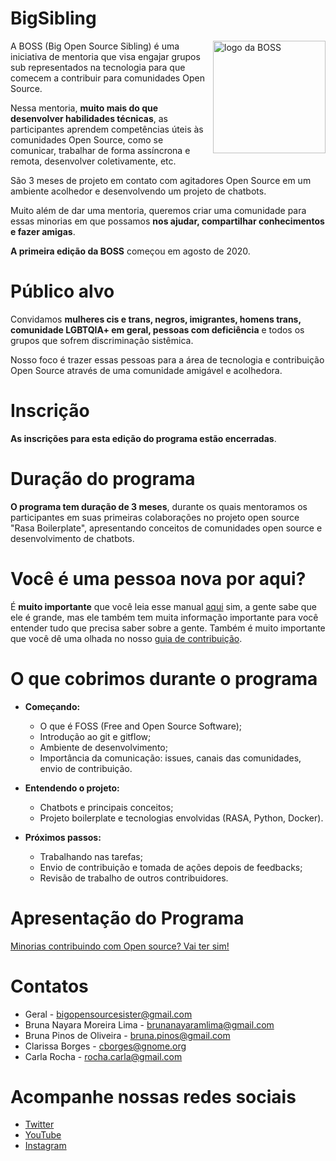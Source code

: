 # BigSibling

<img align = 'right' alt = "logo da BOSS" src="https://pbs.twimg.com/profile_images/1293316517606633472/XaXs5OXJ_400x400.png" width = "180"/>


A BOSS (Big Open Source Sibling) é uma iniciativa de mentoria que visa engajar grupos sub representados na tecnologia para que comecem a contribuir para comunidades Open Source. 

Nessa mentoria, **muito mais do que desenvolver habilidades técnicas**, as participantes aprendem competências úteis às comunidades Open Source, como se comunicar, trabalhar de forma assíncrona e remota, desenvolver coletivamente, etc.

São 3 meses de projeto em contato com agitadores Open Source em um ambiente acolhedor e desenvolvendo um projeto de chatbots. 

Muito além de dar uma mentoria, queremos criar uma comunidade para essas minorias em que possamos **nos ajudar, compartilhar conhecimentos e fazer amigas**.

**A primeira edição da BOSS** começou em agosto de 2020.

# Público alvo

Convidamos **mulheres cis e trans, negros, imigrantes, homens trans, comunidade LGBTQIA+ em geral, pessoas com deficiência** e todos os grupos que sofrem discriminação sistêmica.

Nosso foco é trazer essas pessoas para a área de tecnologia e contribuição Open Source através de uma comunidade amigável e acolhedora.

# Inscrição

**As inscrições para esta edição do programa estão encerradas**. 

# Duração do programa

**O programa tem duração de 3 meses**, durante os quais mentoramos os participantes em suas primeiras colaborações no projeto open source "Rasa Boilerplate", apresentando conceitos de comunidades open source e desenvolvimento de chatbots.

# Você é uma pessoa nova por aqui?

É **muito importante** que você leia esse manual [aqui](https://github.com/BOSS-BigOpenSourceSibling/BigSibling/blob/main/BOSS%20-%20manual.pdf) sim, a gente sabe que ele é grande, mas ele também tem muita informação importante para você entender tudo que precisa saber sobre a gente. Também é muito importante que  você dê uma olhada no nosso [guia de contribuição](https://github.com/BOSS-BigOpenSourceSibling/BigSibling/blob/main/CONTRIBUTING.md).

# O que cobrimos durante o programa

* **Começando:**
    * O que é FOSS (Free and Open Source Software);
    * Introdução ao git e gitflow;
    * Ambiente de desenvolvimento;
    * Importância da comunicação: issues, canais das comunidades, envio de contribuição.

* **Entendendo o projeto:**
    * Chatbots e principais conceitos;
    * Projeto boilerplate e tecnologias envolvidas (RASA, Python, Docker).

* **Próximos passos:**
    * Trabalhando nas tarefas;
    * Envio de contribuição e tomada de ações depois de feedbacks;
    * Revisão de trabalho de outros contribuidores.
    
# Apresentação do Programa

[Minorias contribuindo com Open source? Vai ter sim!](https://youtu.be/EOn9o4DoBFs?t=25599)

# Contatos

- Geral - bigopensourcesister@gmail.com
- Bruna Nayara Moreira Lima - brunanayaramlima@gmail.com
- Bruna Pinos de Oliveira - bruna.pinos@gmail.com
- Clarissa Borges - cborges@gnome.org
- Carla Rocha - rocha.carla@gmail.com

# Acompanhe nossas redes sociais

- [Twitter](https://twitter.com/opensourcesib)
- [YouTube](https://www.youtube.com/channel/UCQxKAvq-QLq57dqGYI_TuFw)
- [Instagram](https://www.instagram.com/open.source.sibling/)

